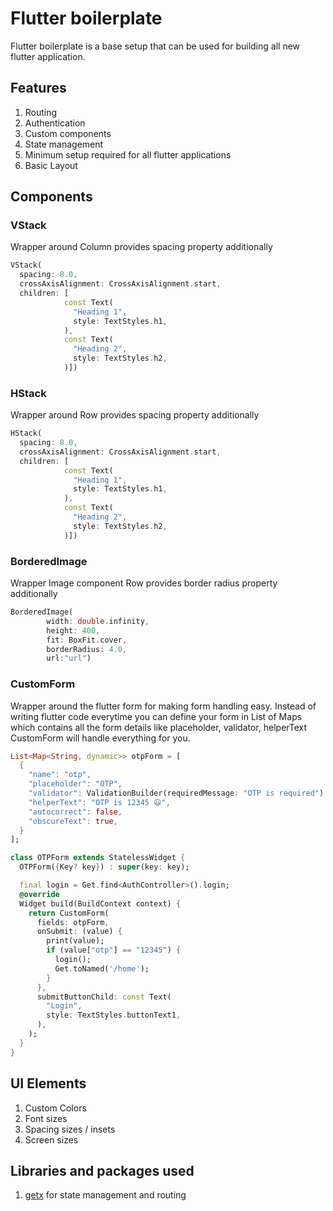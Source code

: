 # Flutter boilerplate

Flutter boilerplate is a base setup that can be used for building all new flutter application.

## Features

1. Routing
2. Authentication
3. Custom components
4. State management
5. Minimum setup required for all flutter applications
6. Basic Layout

## Components

### VStack

Wrapper around Column provides spacing property additionally

```dart
VStack(
  spacing: 8.0,
  crossAxisAlignment: CrossAxisAlignment.start,
  children: [
            const Text(
              "Heading 1",
              style: TextStyles.h1,
            ),
            const Text(
              "Heading 2",
              style: TextStyles.h2,
            )])
```

### HStack

Wrapper around Row provides spacing property additionally

```dart
HStack(
  spacing: 8.0,
  crossAxisAlignment: CrossAxisAlignment.start,
  children: [
            const Text(
              "Heading 1",
              style: TextStyles.h1,
            ),
            const Text(
              "Heading 2",
              style: TextStyles.h2,
            )])
```

### BorderedImage

Wrapper Image component Row provides border radius property additionally

```dart
BorderedImage(
        width: double.infinity,
        height: 400,
        fit: BoxFit.cover,
        borderRadius: 4.0,
        url:"url")
```

### CustomForm

Wrapper around the flutter form for making form handling easy. Instead of writing flutter code everytime you can define your form in List of Maps which contains all the form details like placeholder, validator, helperText CustomForm will handle everything for you.

```dart
List<Map<String, dynamic>> otpForm = [
  {
    "name": "otp",
    "placeholder": "OTP",
    "validator": ValidationBuilder(requiredMessage: "OTP is required").build(),
    "helperText": "OTP is 12345 😃",
    "autocorrect": false,
    "obscureText": true,
  }
];

class OTPForm extends StatelessWidget {
  OTPForm({Key? key}) : super(key: key);

  final login = Get.find<AuthController>().login;
  @override
  Widget build(BuildContext context) {
    return CustomForm(
      fields: otpForm,
      onSubmit: (value) {
        print(value);
        if (value["otp"] == "12345") {
          login();
          Get.toNamed('/home');
        }
      },
      submitButtonChild: const Text(
        "Login",
        style: TextStyles.buttonText1,
      ),
    );
  }
}

```

## UI Elements

1. Custom Colors
2. Font sizes
3. Spacing sizes / insets
4. Screen sizes

## Libraries and packages used

1. [getx](https://pub.dev/packages/get) for state management and routing
